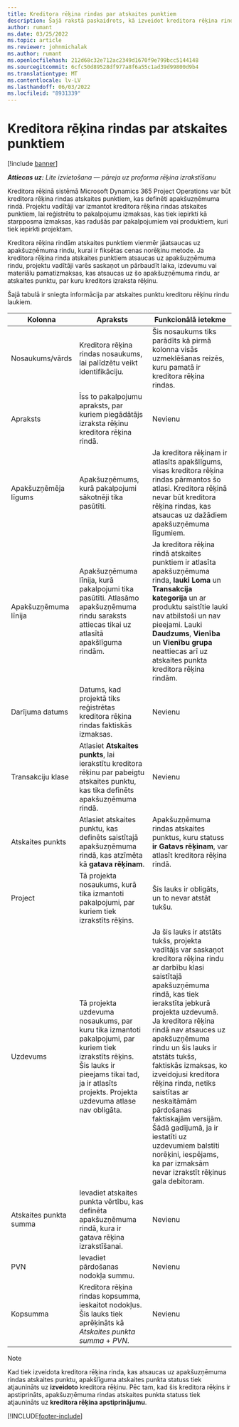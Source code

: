 ```yaml
---
title: Kreditora rēķina rindas par atskaites punktiem
description: Šajā rakstā paskaidrots, kā izveidot kreditora rēķina rindas starplīguma atskaites punktiem.
author: rumant
ms.date: 03/25/2022
ms.topic: article
ms.reviewer: johnmichalak
ms.author: rumant
ms.openlocfilehash: 212d68c32e712ac2349d1670f9e799bcc5144148
ms.sourcegitcommit: 6cfc50d89528df977a8f6a55c1ad39d99800d9b4
ms.translationtype: MT
ms.contentlocale: lv-LV
ms.lasthandoff: 06/03/2022
ms.locfileid: "8931339"
---
```

# <a name="vendor-invoice-lines-for-milestones"></a>Kreditora rēķina rindas par atskaites punktiem

[!include [banner](../../includes/dataverse-preview.md)]

_**Attiecas uz:** Lite izvietošana — pāreja uz proforma rēķina izrakstīšanu_

Kreditora rēķinā sistēmā Microsoft Dynamics 365 Project Operations var būt kreditora rēķina rindas atskaites punktiem, kas definēti apakšuzņēmuma rindā. Projektu vadītāji var izmantot kreditora rēķina rindas atskaites punktiem, lai reģistrētu to pakalpojumu izmaksas, kas tiek iepirkti kā starpposma izmaksas, kas radušās par pakalpojumiem vai produktiem, kuri tiek iepirkti projektam.

Kreditora rēķina rindām atskaites punktiem vienmēr jāatsaucas uz apakšuzņēmuma rindu, kurai ir fiksētas cenas norēķinu metode. Ja kreditora rēķina rinda atskaites punktiem atsaucas uz apakšuzņēmuma rindu, projektu vadītāji varēs saskaņot un pārbaudīt laika, izdevumu vai materiālu pamatizmaksas, kas atsaucas uz šo apakšuzņēmuma rindu, ar atskaites punktu, par kuru kreditors izraksta rēķinu.

Šajā tabulā ir sniegta informācija par atskaites punktu kreditoru rēķinu rindu laukiem.

| Kolonna | Apraksts | Funkcionālā ietekme |
| --- | --- | --- |
| Nosaukums/vārds | Kreditora rēķina rindas nosaukums, lai palīdzētu veikt identifikāciju. | Šis nosaukums tiks parādīts kā pirmā kolonna visās uzmeklēšanas reizēs, kuru pamatā ir kreditora rēķina rindas. |
| Apraksts | Īss to pakalpojumu apraksts, par kuriem piegādātājs izraksta rēķinu kreditora rēķina rindā. | Nevienu |
| Apakšuzņēmēja līgums | Apakšuzņēmums, kurā pakalpojumi sākotnēji tika pasūtīti. | Ja kreditora rēķinam ir atlasīts apakšlīgums, visas kreditora rēķina rindas pārmantos šo atlasi. Kreditora rēķinā nevar būt kreditora rēķina rindas, kas atsaucas uz dažādiem apakšuzņēmuma līgumiem. |
| Apakšuzņēmuma līnija | Apakšuzņēmuma līnija, kurā pakalpojumi tika pasūtīti. Atlasāmo apakšuzņēmuma rindu saraksts attiecas tikai uz atlasītā apakšlīguma rindām. | Ja kreditora rēķina rindā atskaites punktiem ir atlasīta apakšuzņēmuma rinda, **lauki Loma** un **Transakcija kategorija** un ar produktu saistītie lauki nav atbilstoši un nav pieejami. Lauki **Daudzums**, **Vienība** un **Vienību grupa** neattiecas arī uz atskaites punkta kreditora rēķina rindām. |
| Darījuma datums | Datums, kad projektā tiks reģistrētas kreditora rēķina rindas faktiskās izmaksas. | Nevienu |
| Transakciju klase | Atlasiet **Atskaites punkts**, lai ierakstītu kreditora rēķinu par pabeigtu atskaites punktu, kas tika definēts apakšuzņēmuma rindā. | Nevienu |
| Atskaites punkts | Atlasiet atskaites punktu, kas definēts saistītajā apakšuzņēmuma rindā, kas atzīmēta kā **gatava rēķinam**. | Apakšuzņēmuma rindas atskaites punktus, kuru statuss **ir Gatavs rēķinam**, var atlasīt kreditora rēķina rindā. |
| Project | Tā projekta nosaukums, kurā tika izmantoti pakalpojumi, par kuriem tiek izrakstīts rēķins. | Šis lauks ir obligāts, un to nevar atstāt tukšu. |
| Uzdevums | Tā projekta uzdevuma nosaukums, par kuru tika izmantoti pakalpojumi, par kuriem tiek izrakstīts rēķins. Šis lauks ir pieejams tikai tad, ja ir atlasīts projekts. Projekta uzdevuma atlase nav obligāta. | Ja šis lauks ir atstāts tukšs, projekta vadītājs var saskaņot kreditora rēķina rindu ar darbību klasi saistītajā apakšuzņēmuma rindā, kas tiek ierakstīta jebkurā projekta uzdevumā. Ja kreditora rēķina rindā nav atsauces uz apakšuzņēmuma rindu un šis lauks ir atstāts tukšs, faktiskās izmaksas, ko izveidojusi kreditora rēķina rinda, netiks saistītas ar neskaitāmām pārdošanas faktiskajām versijām. Šādā gadījumā, ja ir iestatīti uz uzdevumiem balstīti norēķini, iespējams, ka par izmaksām nevar izrakstīt rēķinus gala debitoram. |
| Atskaites punkta summa | Ievadiet atskaites punkta vērtību, kas definēta apakšuzņēmuma rindā, kura ir gatava rēķina izrakstīšanai. | Nevienu |
| PVN | Ievadiet pārdošanas nodokļa summu. | Nevienu |
| Kopsumma | Kreditora rēķina rindas kopsumma, ieskaitot nodokļus. Šis lauks tiek aprēķināts kā *Atskaites punkta summa* + *PVN*. | Nevienu |

> [!NOTE]
> Kad tiek izveidota kreditora rēķina rinda, kas atsaucas uz apakšuzņēmuma rindas atskaites punktu, apakšlīguma atskaites punkta statuss tiek atjaunināts uz **izveidoto** kreditora rēķinu. Pēc tam, kad šis kreditora rēķins ir apstiprināts, apakšuzņēmuma rindas atskaites punkta statuss tiek atjaunināts uz **kreditora rēķina apstiprinājumu**.

[!INCLUDE[footer-include](../../includes/footer-banner.md)]
